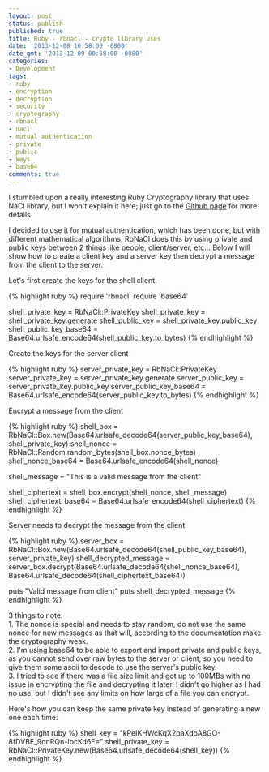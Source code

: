 ```yaml
---
layout: post
status: publish
published: true
title: Ruby - rbnacl - crypto library uses
date: '2013-12-08 16:58:00 -0800'
date_gmt: '2013-12-09 00:58:00 -0800'
categories:
- Development
tags:
- ruby
- encryption
- decryption
- security
- cryptography
- rbnacl
- nacl
- mutual authentication
- private
- public
- keys
- base64
comments: true
---
```

<p>I stumbled upon a really interesting Ruby Cryptography library that uses NaCl library, but I won't explain it here; just go to the <a href="https://github.com/cryptosphere/rbnacl" title="Github page">Github page</a> for more details.</p>
<p>I decided to use it for mutual authentication, which has been done, but with different mathematical algorithms.  RbNaCl does this by using private and public keys between 2 things like people, client/server, etc...  Below I will show how to create a client key and a server key then decrypt a message from the client to the server.</p>
<p>Let's first create the keys for the shell client.</p>

{% highlight ruby %}
require 'rbnacl'
require 'base64'

shell_private_key = RbNaCl::PrivateKey
shell_private_key = shell_private_key.generate
shell_public_key = shell_private_key.public_key
shell_public_key_base64 = Base64.urlsafe_encode64(shell_public_key.to_bytes)
{% endhighlight %}

<p>Create the keys for the server client</p>

{% highlight ruby %}
server_private_key = RbNaCl::PrivateKey
server_private_key = server_private_key.generate
server_public_key = server_private_key.public_key
server_public_key_base64 = Base64.urlsafe_encode64(server_public_key.to_bytes)
{% endhighlight %}

<p>Encrypt a message from the client</p>

{% highlight ruby %}
shell_box = RbNaCl::Box.new(Base64.urlsafe_decode64(server_public_key_base64), shell_private_key)
shell_nonce = RbNaCl::Random.random_bytes(shell_box.nonce_bytes)
shell_nonce_base64 = Base64.urlsafe_encode64(shell_nonce)

shell_message = "This is a valid message from the client"

shell_ciphertext = shell_box.encrypt(shell_nonce, shell_message)
shell_ciphertext_base64 = Base64.urlsafe_encode64(shell_ciphertext)
{% endhighlight %}

<p>Server needs to decrypt the message from the client</p>

{% highlight ruby %}
server_box = RbNaCl::Box.new(Base64.urlsafe_decode64(shell_public_key_base64), server_private_key)
shell_decrypted_message = server_box.decrypt(Base64.urlsafe_decode64(shell_nonce_base64), Base64.urlsafe_decode64(shell_ciphertext_base64))

puts "Valid message from client"
puts shell_decrypted_message
{% endhighlight %}

<p>3 things to note:<br />
1. The nonce is special and needs to stay random, do not use the same nonce for new messages as that will, according to the documentation make the cryptography weak.<br />
2. I'm using base64 to be able to export and import private and public keys, as you cannot send over raw bytes to the server or client, so you need to give them some ascii to decode to use the server's public key.<br />
3. I tried to see if there was a file size limit and got up to 100MBs with no issue in encrypting the file and decrypting it later. I didn't go higher as I had no use, but I didn't see any limits on how large of a file you can encrypt.</p>
<p>Here's how you can keep the same private key instead of generating a new one each time:</p>

{% highlight ruby %}
shell_key = "kPeIKHWcKqX2baXdoA8GO-8fDVBE_9qnRQn-IbcKd6E="
shell_private_key = RbNaCl::PrivateKey.new(Base64.urlsafe_decode64(shell_key))
{% endhighlight %}
